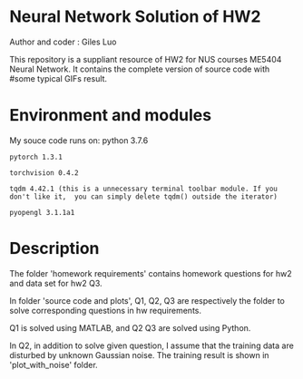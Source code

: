 # Neural Network Solution of HW2
Author and coder : Giles Luo

This repository is a suppliant resource of HW2 for NUS courses ME5404 Neural Network. It contains the complete version of source code with #some typical GIFs result.

# Environment and modules
My souce code runs on:
    python 3.7.6
    
    pytorch 1.3.1
    
    torchvision 0.4.2
    
    tqdm 4.42.1 (this is a unnecessary terminal toolbar module. If you don't like it,  you can simply delete tqdm() outside the iterator)
    
    pyopengl 3.1.1a1
    
# Description    
The folder 'homework requirements' contains homework questions for hw2 and data set for hw2 Q3.

In folder 'source code and plots', Q1, Q2, Q3 are respectively the folder to solve corresponding questions in hw requirements.    

Q1 is solved using MATLAB, and Q2 Q3 are solved using Python.

In Q2, in addition to solve given question, I assume that the training data are disturbed by unknown Gaussian noise. The training result is shown in 'plot_with_noise' folder. 
